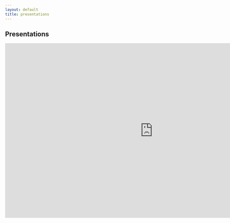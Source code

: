 ```yaml
---
layout: default
title: presentations
---
```


## Presentations

<iframe src="https://docs.google.com/presentation/d/e/2PACX-1vSP09l58bnnPDQSLg6d89zUtq1XBjRFXNqfSH3oiN4k34Ho9-Uj7HZt9zddfHj3WnFlSbkt8g70lM-L/embed?start=false&loop=false&delayms=3000" frameborder="0" width="960" height="569" allowfullscreen="true" mozallowfullscreen="true" webkitallowfullscreen="true"></iframe>